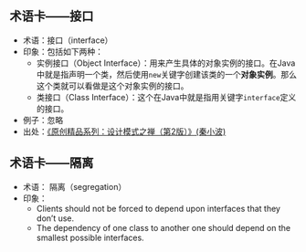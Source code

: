 
## 术语卡——接口
- 术语：接口（interface）
- 印象：包括如下两种：
	- 实例接口（Object Interface）：用来产生具体的对象实例的接口。在Java中就是指声明一个类，然后使用`new`关键字创建该类的一个**对象实例**。那么这个类就可以看做是这个对象实例的接口。
	- 类接口（Class Interface）：这个在Java中就是指用关键字`interface`定义的接口。
- 例子：忽略
- 出处：[《原创精品系列：设计模式之禅（第2版）》(秦小波)][1]

## 术语卡——隔离
- 术语： 隔离（segregation）
- 印象：
	- Clients should not be forced to depend upon interfaces that they don’t use.
	- The dependency of one class to another one should depend on the smallest possible interfaces.

[1]:	https://item.jd.com/11414555.html